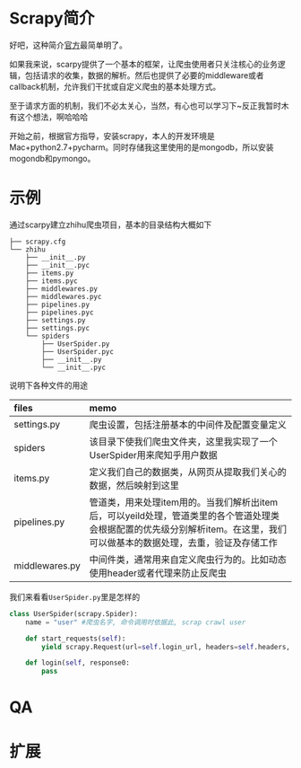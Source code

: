 # Scrapy简介

好吧，这种简介[官方](https://doc.scrapy.org/en/latest/topics/architecture.html)最简单明了。

如果我来说，scarpy提供了一个基本的框架，让爬虫使用者只关注核心的业务逻辑，包括请求的收集，数据的解析。然后也提供了必要的middleware或者callback机制，允许我们干扰或自定义爬虫的基本处理方式。

至于请求方面的机制，我们不必太关心，当然，有心也可以学习下~反正我暂时木有这个想法，啊哈哈哈

开始之前，根据官方指导，安装scrapy，本人的开发环境是Mac+python2.7+pycharm。同时存储我这里使用的是mongodb，所以安装mogondb和pymongo。

# 示例

通过scarpy建立zhihu爬虫项目，基本的目录结构大概如下

```
├── scrapy.cfg
└── zhihu
    ├── __init__.py
    ├── __init__.pyc
    ├── items.py
    ├── items.pyc
    ├── middlewares.py
    ├── middlewares.pyc
    ├── pipelines.py
    ├── pipelines.pyc
    ├── settings.py
    ├── settings.pyc
    └── spiders
        ├── UserSpider.py
        ├── UserSpider.pyc
        ├── __init__.py
        └── __init__.pyc
```

说明下各种文件的用途

| files | memo |
| :--- | :--- |
| settings.py | 爬虫设置，包括注册基本的中间件及配置变量定义 |
| spiders | 该目录下使我们爬虫文件夹，这里我实现了一个UserSpider用来爬知乎用户数据 |
| items.py | 定义我们自己的数据类，从网页从提取我们关心的数据，然后映射到这里 |
| pipelines.py | 管道类，用来处理item用的。当我们解析出item后，可以yeild处理，管道类里的各个管道处理类会根据配置的优先级分别解析item。在这里，我们可以做基本的数据处理，去重，验证及存储工作 |
| middlewares.py | 中间件类，通常用来自定义爬虫行为的。比如动态使用header或者代理来防止反爬虫 |

我们来看看`UserSpider.py`里是怎样的

```py
class UserSpider(scrapy.Spider):
    name = "user" #爬虫名字, 命令调用时依据此, scrap crawl user

    def start_requests(self):
        yield scrapy.Request(url=self.login_url, headers=self.headers, callback=self.login)

    def login(self, response0:
        pass
```

# QA

# 扩展



